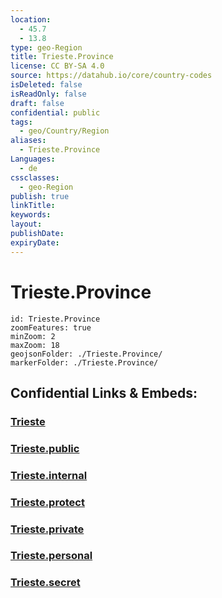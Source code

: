```yaml
---
location:
  - 45.7
  - 13.8
type: geo-Region
title: Trieste.Province
license: CC BY-SA 4.0
source: https://datahub.io/core/country-codes
isDeleted: false
isReadOnly: false
draft: false
confidential: public
tags:
  - geo/Country/Region
aliases:
  - Trieste.Province
Languages:
  - de
cssclasses:
  - geo-Region
publish: true
linkTitle:
keywords:
layout:
publishDate:
expiryDate:
---
```


# Trieste.Province

```leaflet
id: Trieste.Province
zoomFeatures: true 
minZoom: 2 
maxZoom: 18
geojsonFolder: ./Trieste.Province/
markerFolder: ./Trieste.Province/
```


## Confidential Links & Embeds: 

### [Trieste](/_Standards/Earth/Continent/Europe/Europe~South/Italy/regions~Italy/Friuli-Venezia_Giulia/Trieste.md) 

### [Trieste.public](/_public/Earth/Continent/Europe/Europe~South/Italy/regions~Italy/Friuli-Venezia_Giulia/Trieste.public.md) 

### [Trieste.internal](/_internal/Earth/Continent/Europe/Europe~South/Italy/regions~Italy/Friuli-Venezia_Giulia/Trieste.internal.md) 

### [Trieste.protect](/_protect/Earth/Continent/Europe/Europe~South/Italy/regions~Italy/Friuli-Venezia_Giulia/Trieste.protect.md) 

### [Trieste.private](/_private/Earth/Continent/Europe/Europe~South/Italy/regions~Italy/Friuli-Venezia_Giulia/Trieste.private.md) 

### [Trieste.personal](/_personal/Earth/Continent/Europe/Europe~South/Italy/regions~Italy/Friuli-Venezia_Giulia/Trieste.personal.md) 

### [Trieste.secret](/_secret/Earth/Continent/Europe/Europe~South/Italy/regions~Italy/Friuli-Venezia_Giulia/Trieste.secret.md)

